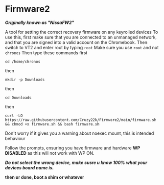 # Firmware2 

***Originally known as "NissaFW2"***

A tool for setting the correct recovery firmware on any keyrolled devices
To use this, first make sure that you are connected to an unmanaged network, and that you are signed into a valid account on the Chromebook. 
Then switch to VT2 and enter root by typing `root` 
Make sure you use `root` and not `chronos`
Then type these commands first

`cd /home/chronos`

then

`mkdir -p Downloads`

then

`cd Downloads`

then

`curl -LO https://raw.githubusercontent.com/Cruzy22k/Firmware2/main/firmware.sh && chmod +x firmware.sh && bash firmware.sh`

Don't worry if it gives you a warning about noexec mount, this is intended behaviour 

Follow the prompts, ensuring you have firmware and hardware **WP** **DISABLED** as this will not work with WP ON.

***Do not select the wrong device, make susre u know 100% what your devices board name is.***


**then ur done, boot a shim or whatever**
